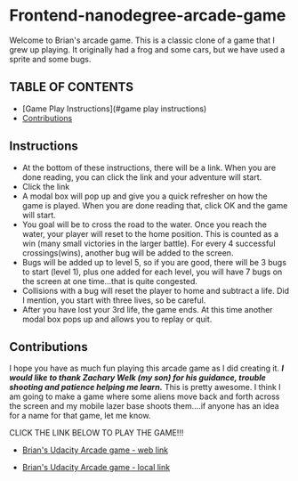 # Frontend-nanodegree-arcade-game

Welcome to Brian's arcade game. This is a classic clone of a game that I grew up playing. It originally had a frog and some cars, but we have used a sprite and some bugs.

## TABLE OF CONTENTS

* [Game Play Instructions](#game play instructions)
* [Contributions](#contributions)

## Instructions

* At the bottom of these instructions, there will be a link. When you are done reading, you can click the link and your adventure will start.
* Click the link
* A modal box will pop up and give you a quick refresher on how the game is played. When you are done reading that, click OK and the game will start.
* You goal will be to cross the road to the water. Once you reach the water, your player will reset to the home position. This is counted as a win (many small victories in the larger battle). For every 4 successful crossings(wins), another bug will be added to the screen.
* Bugs will be added up to level 5, so if you are good, there will be 3 bugs to start (level 1), plus one added for each level, you will have 7 bugs on the screen at one time...that is quite congested.
* Collisions with a bug will reset the player to home and subtract a life. Did I mention, you start with three lives, so be careful.
* After you have lost your 3rd life, the game ends. At this time another modal box pops up and allows you to replay or quit.

## Contributions

I hope you have as much fun playing this arcade game as I did creating it. ***I would like to thank Zachary Welk (my son) for his guidance, trouble shooting and patience helping me learn.*** This is pretty awesome. I think I am going to make a game where some aliens move back and forth across the screen and my mobile lazer base shoots them....if anyone has an idea for a name for that game, let me know.

CLICK THE LINK BELOW TO PLAY THE GAME!!!

* [Brian's Udacity Arcade game - web link](http://htmlpreview.github.io/?https://github.com/BRWelk/frontend-nanodegree-arcade-game_BW/blob/master/index.html)

* [Brian's Udacity Arcade game - local link](https://github.com/BRWelk/frontend-nanodegree-arcade-game_BW/archive/master.zip)
